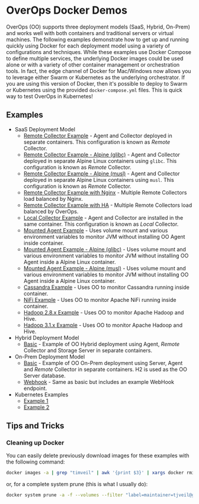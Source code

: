 # OverOps Docker Demos

OverOps (OO) supports three deployment models (SaaS, Hybrid, On-Prem) and works well with both containers and traditional servers or virtual machines.  The following examples demonstrate how to get up and running quickly using Docker for each deployment model using a variety of configurations and techniques.  While these examples use Docker Compose to define multiple services, the underlying Docker images could be used alone or with a variety of other container management or orchestration tools.  In fact, the edge channel of Docker for Mac/Windows now allows you to leverage either Swarm or Kubernetes as the underlying orchestrator.  If you are using this version of Docker, then it's possible to deploy to Swarm or Kubernetes using the provided `docker-compose.yml` files.  This is quick way to test OverOps in Kubernetes!

## Examples

* SaaS Deployment Model
    * [Remote Collector Example](saas/remote-collector) - Agent and Collector deployed in separate containers.  This configuration is known as *Remote* Collector.
    * [Remote Collector Example - Alpine (glibc)](saas/remote-collector-glibc) - Agent and Collector deployed in separate Alpine Linux containers using `glibc`.  This configuration is known as *Remote* Collector.
    * [Remote Collector Example - Alpine (musl)](saas/remote-collector-musl) - Agent and Collector deployed in separate  Alpine Linux containers using `musl`.  This configuration is known as *Remote* Collector.
    * [Remote Collector Example with Nginx](saas/remote-collector-nginx) - Multiple Remote Collectors load balanced by Nginx.
    * [Remote Collector Example with HA](saas/remote-collector-ha) - Multiple Remote Collectors load balanced by OverOps.
    * [Local Collector Example](saas/local-collector) - Agent and Collector are installed in the same container.  This configuration is known as *Local* Collector.
    * [Mounted Agent Example](saas/mounted-agent) - Uses volume mount and various environment variables to monitor JVM without installing OO Agent inside container.
    * [Mounted Agent Example - Alpine (glibc)](saas/mounted-agent-glibc) - Uses volume mount and various environment variables to monitor JVM without installing OO Agent inside a Alpine Linux container.
    * [Mounted Agent Example - Alpine (musl)](saas/mounted-agent-musl) - Uses volume mount and various environment variables to monitor JVM without installing OO Agent inside a Alpine Linux container.
    * [Cassandra Example](saas/cassandra) - Uses OO to monitor Cassandra running inside container.
    * [NiFi Example](saas/nifi) - Uses OO to monitor Apache NiFi running inside container.
    * [Hadoop 2.8.x Example](saas/hadoop-hive-2.8.x) - Uses OO to monitor Apache Hadoop and Hive.    
    * [Hadoop 3.1.x Example](saas/hadoop-hive-3.1.x) - Uses OO to monitor Apache Hadoop and Hive.    
* Hybrid Deployment Model 
    * [Basic](hybrid/basic) - Example of OO Hybrid deployment using Agent, *Remote* Collector and Storage Server in separate containers.
* On-Prem Deployment Model
    * [Basic](onprem/basic) - Example of OO On-Prem deployment using Server, Agent and *Remote* Collector in separate containers.  H2 is used as the OO Server database.
    * [Webhook](onprem/webhook-example) - Same as basic but includes an example WebHook endpoint.
* Kubernetes Examples
    * [Example 1](kubernetes/example-1)    
    * [Example 2](kubernetes/example-2)    
    
    

## Tips and Tricks

### Cleaning up Docker

You can easily delete previously download images for these examples with the following command:

```bash
docker images -a | grep "timveil" | awk '{print $3}' | xargs docker rmi -f
```

or, for a complete system prune (this is what I usually do):

```bash
docker system prune -a -f --volumes --filter "label=maintainer=tjveil@gmail.com"
```